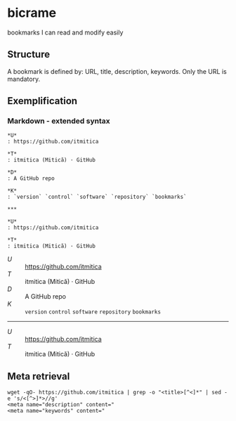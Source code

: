 # bicrame
bookmarks I can read and modify easily

## Structure
A bookmark is defined by: URL, title, description, keywords. Only the URL is mandatory.

## Exemplification
### Markdown - extended syntax

```
*U*
: https://github.com/itmitica

*T*
: itmitica (Mitică) · GitHub

*D*
: A GitHub repo

*K*
: `version` `control` `software` `repository` `bookmarks`

***

*U*
: https://github.com/itmitica

*T*
: itmitica (Mitică) · GitHub
```

<dl>
<dt><em>U</em></dt>
<dd><a href="https://github.com/itmitica">https://github.com/itmitica</a></dd>
<dt><em>T</em></dt>
<dd>itmitica (Mitică) · GitHub</dd>
<dt><em>D</em></dt>
<dd>A GitHub repo</dd>
<dt><em>K</em></dt>
<dd><code>version</code> <code>control</code> <code>software</code> <code>repository</code> <code>bookmarks</code></dd>
</dl>
<hr>
<dl>
<dt><em>U</em></dt>
<dd><a href="https://github.com/itmitica">https://github.com/itmitica</a></dd>
<dt><em>T</em></dt>
<dd>itmitica (Mitică) · GitHub</dd>
</dl>

## Meta retrieval

```
wget -qO- https://github.com/itmitica | grep -o "<title>[^<]*" | sed -e 's/<[^>]*>//g'
<meta name="description" content="
<meta name="keywords" content="
```
